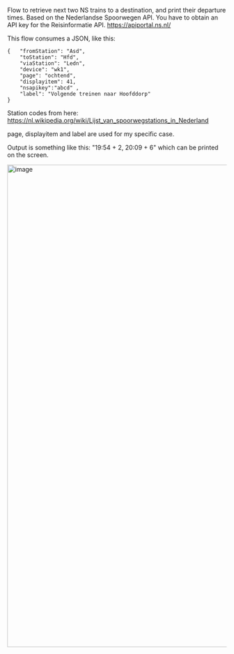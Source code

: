 Flow to retrieve next two NS trains to a destination, and print their departure times. Based on the Nederlandse Spoorwegen API. You have to obtain an API key for the Reisinformatie API. https://apiportal.ns.nl/

This flow consumes a JSON, like this:
```
{   "fromStation": "Asd",
    "toStation": "Hfd",
    "viaStation": "Ledn",
    "device": "wk1",
    "page": "ochtend",
    "displayitem": 41,
    "nsapikey":"abcd" ,
    "label": "Volgende treinen naar Hoofddorp"
}
```
Station codes from here: https://nl.wikipedia.org/wiki/Lijst_van_spoorwegstations_in_Nederland

page, displayitem and label are used for my specific case.

Output is something like this: "19:54 + 2, 20:09 + 6" which can be printed on the screen.

<img width="1106" alt="image" src="https://github.com/balk77/node-red-buttonplus-menu/assets/10166350/d9f9e4cd-e5f3-416f-8bf1-8f3b2b7856df">

